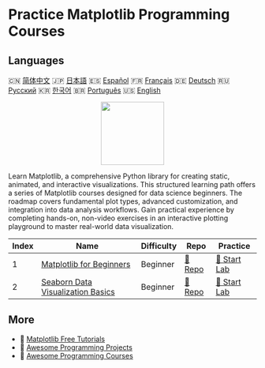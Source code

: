 # Practice Matplotlib Programming Courses

## Languages

🇨🇳 [简体中文](README_zh.md) 🇯🇵 [日本語](README_ja.md) 🇪🇸 [Español](README_es.md) 🇫🇷 [Français](README_fr.md) 🇩🇪 [Deutsch](README_de.md) 🇷🇺 [Русский](README_ru.md) 🇰🇷 [한국어](README_ko.md) 🇧🇷 [Português](README_pt.md) 🇺🇸 [English](README.md) 

<div align="center">
<img width="128px" src="https://file.labex.io/path/6PDQ0G40CdCX.png">
</div>

Learn Matplotlib, a comprehensive Python library for creating static, animated, and interactive visualizations. This structured learning path offers a series of Matplotlib courses designed for data science beginners. The roadmap covers fundamental plot types, advanced customization, and integration into data analysis workflows. Gain practical experience by completing hands-on, non-video exercises in an interactive plotting playground to master real-world data visualization.

|   Index | Name                                                                                            | Difficulty   | Repo                                                                       | Practice                                                                   |
|---------|-------------------------------------------------------------------------------------------------|--------------|----------------------------------------------------------------------------|----------------------------------------------------------------------------|
|       1 | [Matplotlib for Beginners](https://labex.io/courses/matplotlib-for-beginners)                   | Beginner     | [🔗 Repo](https://github.com/labex-labs/matplotlib-for-beginners)          | [🚀 Start Lab](https://labex.io/courses/matplotlib-for-beginners)          |
|       2 | [Seaborn Data Visualization Basics](https://labex.io/courses/seaborn-data-visualization-basics) | Beginner     | [🔗 Repo](https://github.com/labex-labs/seaborn-data-visualization-basics) | [🚀 Start Lab](https://labex.io/courses/seaborn-data-visualization-basics) |

## More

- 🔗 [Matplotlib Free Tutorials](https://github.com/labex-labs/matplotlib-free-tutorials)
- 🔗 [Awesome Programming Projects](https://github.com/labex-labs/awesome-programming-projects)
- 🔗 [Awesome Programming Courses](https://github.com/labex-labs/awesome-programming-courses)

